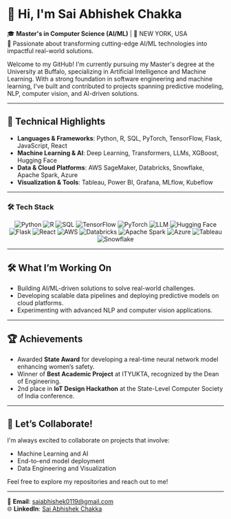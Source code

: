 # 👋 Hi, I'm Sai Abhishek Chakka

🎓 **Master's in Computer Science (AI/ML)** | 📍 NEW YORK, USA  
🌟 Passionate about transforming cutting-edge AI/ML technologies into impactful real-world solutions.

Welcome to my GitHub! I'm currently pursuing my Master's degree at the University at Buffalo, specializing in Artificial Intelligence and Machine Learning. With a strong foundation in software engineering and machine learning, I've built and contributed to projects spanning predictive modeling, NLP, computer vision, and AI-driven solutions. 

---

## 🚀 **Technical Highlights**

- **Languages & Frameworks**: Python, R, SQL, PyTorch, TensorFlow, Flask, JavaScript, React  
- **Machine Learning & AI**: Deep Learning, Transformers, LLMs, XGBoost, Hugging Face  
- **Data & Cloud Platforms**: AWS SageMaker, Databricks, Snowflake, Apache Spark, Azure  
- **Visualization & Tools**: Tableau, Power BI, Grafana, MLflow, Kubeflow  

---

### 🛠️ **Tech Stack**

<div align="center">
    <img src="https://img.shields.io/badge/Python-3776AB?style=for-the-badge&logo=python&logoColor=white" alt="Python" />
    <img src="https://img.shields.io/badge/R-276DC3?style=for-the-badge&logo=r&logoColor=white" alt="R" />
    <img src="https://img.shields.io/badge/SQL-CC2927?style=for-the-badge&logo=microsoft-sql-server&logoColor=white" alt="SQL" />
    <img src="https://img.shields.io/badge/TensorFlow-FF6F00?style=for-the-badge&logo=tensorflow&logoColor=white" alt="TensorFlow" />
    <img src="https://img.shields.io/badge/PyTorch-EE4C2C?style=for-the-badge&logo=pytorch&logoColor=white" alt="PyTorch" />
    <img src="https://img.shields.io/badge/LLM-5A0FC8?style=for-the-badge&logo=OpenAI&logoColor=white" alt="LLM" />
    <img src="https://img.shields.io/badge/Hugging%20Face-FFCC00?style=for-the-badge&logo=huggingface&logoColor=black" alt="Hugging Face" />
    <img src="https://img.shields.io/badge/Flask-000000?style=for-the-badge&logo=flask&logoColor=white" alt="Flask" />
    <img src="https://img.shields.io/badge/React-20232A?style=for-the-badge&logo=react&logoColor=61DAFB" alt="React" />
    <img src="https://img.shields.io/badge/AWS-232F3E?style=for-the-badge&logo=amazon-aws&logoColor=white" alt="AWS" />
    <img src="https://img.shields.io/badge/Databricks-FE4C4C?style=for-the-badge&logo=databricks&logoColor=white" alt="Databricks" />
    <img src="https://img.shields.io/badge/Apache%20Spark-E25A1C?style=for-the-badge&logo=apachespark&logoColor=white" alt="Apache Spark" />
    <img src="https://img.shields.io/badge/Azure-0078D4?style=for-the-badge&logo=microsoft-azure&logoColor=white" alt="Azure" />
    <img src="https://img.shields.io/badge/Tableau-E97627?style=for-the-badge&logo=tableau&logoColor=white" alt="Tableau" />
    <img src="https://img.shields.io/badge/Snowflake-29B5E8?style=for-the-badge&logo=snowflake&logoColor=white" alt="Snowflake" />
</div>

---

## 🛠️ **What I’m Working On**

- Building AI/ML-driven solutions to solve real-world challenges.  
- Developing scalable data pipelines and deploying predictive models on cloud platforms.  
- Experimenting with advanced NLP and computer vision applications.

---

## 🏆 **Achievements**

- Awarded **State Award** for developing a real-time neural network model enhancing women’s safety.  
- Winner of **Best Academic Project** at ITYUKTA, recognized by the Dean of Engineering.  
- 2nd place in **IoT Design Hackathon** at the State-Level Computer Society of India conference.

---

## 🌱 **Let’s Collaborate!**

I'm always excited to collaborate on projects that involve:  
- Machine Learning and AI  
- End-to-end model deployment  
- Data Engineering and Visualization  

Feel free to explore my repositories and reach out to me!  

---

📧 **Email**: saiabhishek0119@gmail.com  
🌐 **LinkedIn**: [Sai Abhishek Chakka](https://linkedin.com/sai-abhishek-chakka)
